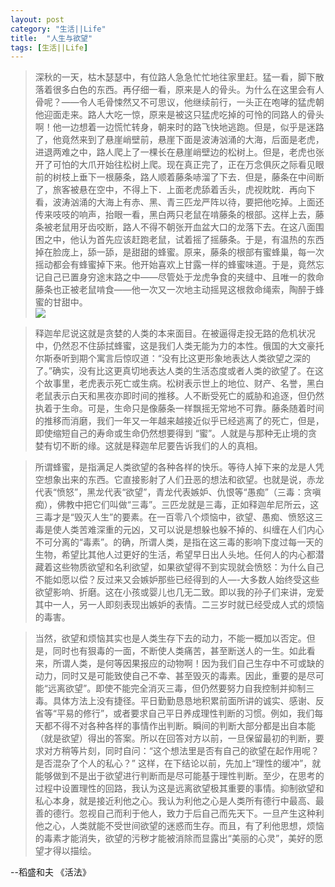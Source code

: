```yaml
---
layout: post
category: "生活||Life"
title:  "人生与欲望"
tags: [生活||Life] 
---
```

>深秋的一天，枯木瑟瑟中，有位路人急急忙忙地往家里赶。猛一看，脚下散落着很多白色的东西。再仔细一看，原来是人的骨头。为什么在这里会有人骨呢？——令人毛骨悚然又不可思议，他继续前行，一头正在咆哮的猛虎朝他迎面走来。路人大吃一惊，原来是被这只猛虎吃掉的可怜的同路人的骨头啊！他一边想着一边慌忙转身，朝来时的路飞快地逃跑。但是，似乎是迷路了，他竟然来到了悬崖峭壁前，悬崖下面是波涛汹涌的大海，后面是老虎，进退两难之中，路人爬上了一棵长在悬崖峭壁边的松树上。但是，老虎也张开了可怕的大爪开始往松树上爬。现在真正完了，正在万念俱灰之际看见眼前的树枝上垂下一根藤条，路人顺着藤条哧溜了下去．但是，藤条在中间断了，旅客被悬在空中，不得上下．上面老虎舔着舌头，虎视眈眈．再向下看，波涛汹涌的大海上有赤、黑、青三匹龙严阵以待，要把他吃掉。上面还传来吱吱的响声，抬眼一看，黑白两只老鼠在啃藤条的根部。这样上去，藤条被老鼠用牙齿咬断，路人不得不朝张开血盆大口的龙落下去。在这八面围困之中，他认为首先应该赶跑老鼠，试着摇了摇藤条。于是，有温热的东西掉在脸庞上，舔一舔，是甜甜的蜂蜜。原来，藤条的根部有蜜蜂巢，每一次摇动都会有蜂蜜掉下来。他开始喜欢上甘露一样的蜂蜜味道。于是，竟然忘记自己已置身穷途末路之中——尽管处于龙虎争食的夹缝中、且唯一的救命藤条也正被老鼠啃食——他一次又一次地主动摇晃这根救命绳索，陶醉于蜂蜜的甘甜中。      
![](http://ww3.sinaimg.cn/mw690/4df62ff3gw1ev92cnhchbj20iw0gf40k.jpg)    

>释迦牟尼说这就是贪婪的人类的本来面目。在被逼得走投无路的危机状况中，仍然忍不住舔拭蜂蜜，这是我们人类无能为力的本性。俄国的大文豪托尔斯泰听到期个寓言后惊叹道：“没有比这更形象地表达人类欲望之深的了。”确实，没有比这更真切地表达人类的生活态度或者人类的欲望了。在这个故事里，老虎表示死亡或生病。松树表示世上的地位、财产、名誉，黑白老鼠表示白天和黑夜亦即时间的推移。人不断受死亡的威胁和追逐，但仍然执着于生命。可是，生命只是像藤条一样飘摇无常地不可靠。藤条随着时间的推移而消磨，我们一年又一年越来越接近似乎已经逃离了的死亡，但是，即使缩短自己的寿命或生命仍然想要得到
“蜜”。人就是与那种无止境的贪婪有切不断的缘。这就是释迦牟尼要告诉我们的人的真相。

>所谓蜂蜜，是指满足人类欲望的各种各样的快乐。等待人掉下来的龙是人凭空想象出来的东西。它直接影射了人们丑恶的想法和欲望。也就是说，赤龙代表“愤怒”，黑龙代表“欲望”，青龙代表嫉妒、仇恨等“愚痴”（三毒：贪嗔痴），佛教中把它们叫做“三毒”。三匹龙就是三毒，正如释迦牟尼所云，这三毒才是“毁灭人生”的要素。在一百零八个烦恼中，欲望、愚痴、愤怒这三毒是使人类苦难深重的元凶，又可以说是想躲也躲不掉的、纠缠在人们内心不可分离的“毒素”。的确，所谓人类，是指在这三毒的影响下度过每一天的生物，希望比其他人过更好的生活，希望早日出人头地。任何人的内心都潜藏着这些物质欲望和名利欲望，如果欲望得不到实现就会愤怒：为什么自己不能如愿以偿？反过来又会嫉妒那些已经得到的人—-大多数人始终受这些欲望影响、折磨。这在小孩或婴儿也几无二致。即以我的孙子们来讲，宠爱其中一人，另一人即刻表现出嫉妒的表情。二三岁时就已经受成人式的烦恼的毒害。

>当然，欲望和烦恼其实也是人类生存下去的动力，不能一概加以否定。但是，同时也有狠毒的一面，不断使人类痛苦，甚至断送人的一生。如此看来，所谓人类，是何等因果报应的动物啊！因为我们自己生存中不可或缺的动力，同时又是可能致使自己不幸、甚至毁灭的毒素。因此，重要的是尽可能“远离欲望”。即使不能完全消灭三毒，但仍然要努力自我控制并抑制三毒。具体方法上没有捷径。平日勤勤恳恳地积累前面所讲的诚实、感谢、反省等“平易的修行”，或者要求自己平日养成理性判断的习惯。例如，我们每天都不得不对各种各样的事情作出判断。瞬间的判断大部分都是出自本能（就是欲望）得出的答案。所以在回答对方以前，一旦保留最初的判断，要求对方稍等片刻，同时自问：“这个想法里是否有自己的欲望在起作用呢？是否混杂了个人的私心？”
这样，在下结论以前，先加上“理性的缓冲”，就能够做到不是出于欲望进行判断而是尽可能基于理性判断。至少，在思考的过程中设置理性的回路，我认为这是远离欲望极其重要的事情。抑制欲望和私心本身，就是接近利他之心。我认为利他之心是人类所有德行中最高、最善的德行。忽视自己而利于他人，致力于后自己而先天下。一旦产生这种利他之心，人类就能不受世间欲望的迷惑而生存。而且，有了利他思想，烦恼的毒素才能消失，欲望的污秽才能被消除而显露出“美丽的心灵”，美好的愿望才得以描绘。 

 --稻盛和夫 《活法》

